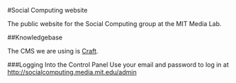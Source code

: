 #Social Computing website

The public website for the Social Computing group at the MIT Media Lab.

##Knowledgebase

The CMS we are using is [Craft](http://buildwithcraft.com).

###Logging Into the Control Panel
Use your email and password to log in at http://socialcomputing.media.mit.edu/admin
